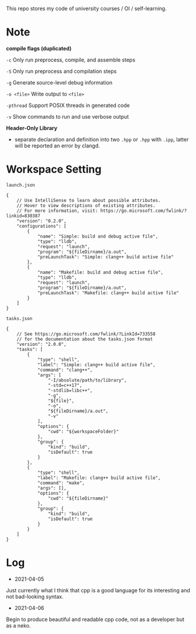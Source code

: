 This repo stores my code of university courses / OI / self-learning.

# Note

**compile flags (duplicated)**

`-c` Only run preprocess, compile, and assemble steps

`-S` Only run preprocess and compilation steps

`-g` Generate source-level debug information

`-o <file>` Write output to `<file>`

`-pthread` Support POSIX threads in generated code

`-v` Show commands to run and use verbose output

**Header-Only Library**

- separate declaration and definition into two `.hpp` or `.hpp` with `.ipp`, latter will be reported an error by clangd.

# Workspace Setting

`launch.json`

```
{
    // Use IntelliSense to learn about possible attributes.
    // Hover to view descriptions of existing attributes.
    // For more information, visit: https://go.microsoft.com/fwlink/?linkid=830387
    "version": "0.2.0",
    "configurations": [
        {
            "name": "Simple: build and debug active file",
            "type": "lldb",
            "request": "launch",
            "program": "${fileDirname}/a.out",
            "preLaunchTask": "Simple: clang++ build active file"
        },
        {
            "name": "Makefile: build and debug active file",
            "type": "lldb",
            "request": "launch",
            "program": "${fileDirname}/a.out",
            "preLaunchTask": "Makefile: clang++ build active file"
        }
    ]
}
```

`tasks.json`

```
{
    // See https://go.microsoft.com/fwlink/?LinkId=733558
    // for the documentation about the tasks.json format
    "version": "2.0.0",
    "tasks": [
        {
            "type": "shell",
            "label": "Simple: clang++ build active file",
            "command": "clang++",
            "args": [
                "-I/absolute/path/to/library",
                "-std=c++17",
                "-stdlib=libc++",
                "-g",
                "${file}",
                "-o",
                "${fileDirname}/a.out",
                "-v"
            ],
            "options": {
                "cwd": "${workspaceFolder}"
            },
            "group": {
                "kind": "build",
                "isDefault": true
            }
        },
        {
            "type": "shell",
            "label": "Makefile: clang++ build active file",
            "command": "make",
            "args": [],
            "options": {
                "cwd": "${fileDirname}"
            },
            "group": {
                "kind": "build",
                "isDefault": true
            }
        }
    ]
}
```

# Log

- 2021-04-05

Just currently what I think that cpp is a good language for its interesting and not bad-looking syntax.

- 2021-04-06

Begin to produce beautiful and readable cpp code, not as a developer but as a neko.
